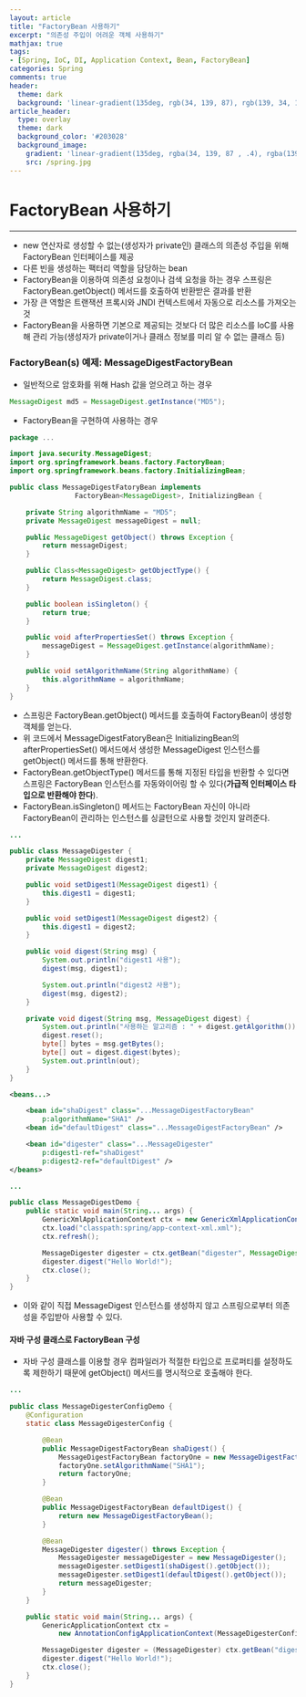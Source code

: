 ```yaml
---
layout: article
title: "FactoryBean 사용하기"
excerpt: "의존성 주입이 어려운 객체 사용하기"
mathjax: true
tags:
- [Spring, IoC, DI, Application Context, Bean, FactoryBean]
categories: Spring
comments: true
header:
  theme: dark
  background: 'linear-gradient(135deg, rgb(34, 139, 87), rgb(139, 34, 139))'
article_header:
  type: overlay
  theme: dark
  background_color: '#203028'
  background_image:
    gradient: 'linear-gradient(135deg, rgba(34, 139, 87 , .4), rgba(139, 34, 139, .4))'
    src: /spring.jpg
---
```

# FactoryBean 사용하기

---


- new 연산자로 생성할 수 없는(생성자가 private인) 클래스의  의존성 주입을 위해 FactoryBean 인터페이스를 제공
- 다른 빈을 생성하는 팩터리 역할을 담당하는 bean
- FactoryBean을 이용하여 의존성 요청이나 검색 요청을 하는 경우 스프링은 FactoryBean.getObject() 메서드를 호출하여 반환받은 결과를 반환
- 가장 큰 역할은 트랜잭션 프록시와 JNDI 컨텍스트에서 자동으로 리소스를 가져오는 것
- FactoryBean을 사용하면 기본으로 제공되는 것보다 더 많은 리소스를 IoC를 사용해 관리 가능(생성자가 private이거나 클래스 정보를 미리 알 수 없는 클래스 등)


### FactoryBean(s) 예제: MessageDigestFactoryBean

- 일반적으로 암호화를 위해 Hash 값을 얻으려고 하는 경우

```java
MessageDigest md5 = MessageDigest.getInstance("MD5");
```


- FactoryBean을 구현하여 사용하는 경우

```java
package ...

import java.security.MessageDigest;
import org.springframework.beans.factory.FactoryBean;
import org.springframework.beans.factory.InitializingBean;

public class MessageDigestFatoryBean implements
				FactoryBean<MessageDigest>, InitializingBean {

	private String algorithmName = "MD5";
	private MessageDigest messageDigest = null;

	public MessageDigest getObject() throws Exception {
		return messageDigest;
	}

	public Class<MessageDigest> getObjectType() {
		return MessageDigest.class;
	}

	public boolean isSingleton() {
		return true;
	}

	public void afterPropertiesSet() throws Exception {
		messageDigest = MessageDigest.getInstance(algorithmName);
	}

	public void setAlgorithmName(String algorithmName) {
		this.algorithmName = algorithmName;
	}
}
```

- 스프링은 FactoryBean.getObject() 메서드를 호출하여 FactoryBean이 생성항 객체를 얻는다.
- 위 코드에서 MessageDigestFatoryBean은 InitializingBean의 afterPropertiesSet() 메서드에서 생성한 MessageDigest 인스턴스를 getObject() 메서드를 통해 반환한다.
- FactoryBean.getObjectType() 메서드를 통해 지정된 타입을 반환할 수 있다면 스프링은 FactoryBean 인스턴스를 자동와이어링 할 수 있다(**가급적 인터페이스 타입으로 반환해야 한다**).
- FactoryBean.isSingleton() 메서드는 FactoryBean 자신이 아니라 FactoryBean이 관리하는 인스턴스를 싱글턴으로 사용할 것인지 알려준다.

```java
...

public class MessageDigester {
	private MessageDigest digest1;
	private MessageDigest digest2;

	public void setDigest1(MessageDigest digest1) {
		this.digest1 = digest1;
	}

	public void setDigest1(MessageDigest digest2) {
		this.digest1 = digest2;
	}

	public void digest(String msg) {
		System.out.println("digest1 사용");
		digest(msg, digest1);

		System.out.println("digest2 사용");
		digest(msg, digest2);
	}

	private void digest(String msg, MessageDigest digest) {
		System.out.println("사용하는 알고리즘 : " + digest.getAlgorithm());
		digest.reset();
		byte[] bytes = msg.getBytes();
		byte[] out = digest.digest(bytes);
		System.out.println(out);
	}
}
```


```xml
<beans...>

	<bean id="shaDigest" class="...MessageDigestFactoryBean"
		p:algorithmName="SHA1" />
	<bean id="defaultDigest" class="...MessageDigestFactoryBean" />

	<bean id="digester" class="...MessageDigester"
		p:digest1-ref="shaDigest"
		p:digest2-ref="defaultDigest" />
</beans>
```


```java
...

public class MessageDigestDemo {
	public static void main(String... args) {
		GenericXmlApplicationContext ctx = new GenericXmlApplicationContext();
		ctx.load("classpath:spring/app-context-xml.xml");
		ctx.refresh();

		MessageDigester digester = ctx.getBean("digester", MessageDigest.class);
		digester.digest("Hello World!");
		ctx.close();
	}
}
```

- 이와 같이 직접 MessageDigest 인스턴스를 생성하지 않고 스프링으로부터 의존성을 주입받아 사용할 수 있다.


#### 자바 구성 클래스로 FactoryBean 구성

- 자바 구성 클래스를 이용할 경우 컴파일러가 적절한 타입으로 프로퍼티를 설정하도록 제한하기 때문에 getObject() 메서드를 명시적으로 호출해야 한다.

```java
...

public class MessageDigesterConfigDemo {
	@Configuration
	static class MessageDigesterConfig {

		@Bean
		public MessageDigestFactoryBean shaDigest() {
			MessageDigestFactoryBean factoryOne = new MessageDigestFactoryBean();
			factoryOne.setAlgorithmName("SHA1");
			return factoryOne;
		}

		@Bean
		public MessageDigestFactoryBean defaultDigest() {
			return new MessageDigestFactoryBean();
		}

		@Bean
		MessageDigester digester() throws Exception {
			MessageDigester messageDigester = new MessageDigester();
			messageDigester.setDigest1(shaDigest().getObject());
			messageDigester.setDigest1(defaultDigest().getObject());
			return messageDigester;
		}
	}

	public static void main(String... args) {
		GenericApplicationContext ctx =
			new AnnotationConfigApplicationContext(MessageDigesterConfig.class);

		MessageDigester digester = (MessageDigester) ctx.getBean("digester");
		digester.digest("Hello World!");
		ctx.close();
	}
}
```
